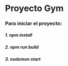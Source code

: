 # Proyecto Gym

### Para iniciar el proyecto:
##### 1. npm install
##### 2. npm run build
##### 3. nodemon start
